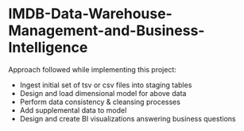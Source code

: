 # IMDB-Data-Warehouse-Management-and-Business-Intelligence


Approach followed while implementing this project:

 - Ingest initial set of tsv or csv files into staging tables
 - Design and load dimensional model for above data
 - Perform data consistency & cleansing processes
 - Add supplemental data to model
 - Design and create BI visualizations answering business questions
